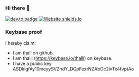 ### Hi there 👋

[![dev.to badge](https://img.shields.io/badge/linkedin-niclasthall-%230177B5?style=flat&logo=linkedin)](https://www.linkedin.com/in/niclasthall)
[![Website shields.io](https://img.shields.io/website-up-down-green-red/http/shields.io.svg)](https://wwww.thall.se/)

### Keybase proof

I hereby claim:

  * I am thall on github.
  * I am thalll (https://keybase.io/thalll) on keybase.
  * I have a public key ASDklgfAy10meyySVZhdY_DGpFexrNZAbOc2ivTx4fvptAo
<!--
**thall/thall** is a ✨ _special_ ✨ repository because its `README.md` (this file) appears on your GitHub profile.

Here are some ideas to get you started:

- 🔭 I’m currently working on ...
- 🌱 I’m currently learning ...
- 👯 I’m looking to collaborate on ...
- 🤔 I’m looking for help with ...
- 💬 Ask me about ...
- 📫 How to reach me: ...
- 😄 Pronouns: ...
- ⚡ Fun fact: ...
-->
